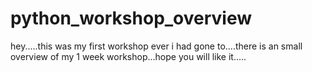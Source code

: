 # python_workshop_overview
hey.....this was my first workshop ever i had gone to....there is an small overview of my 1 week workshop...hope you will like it.....
